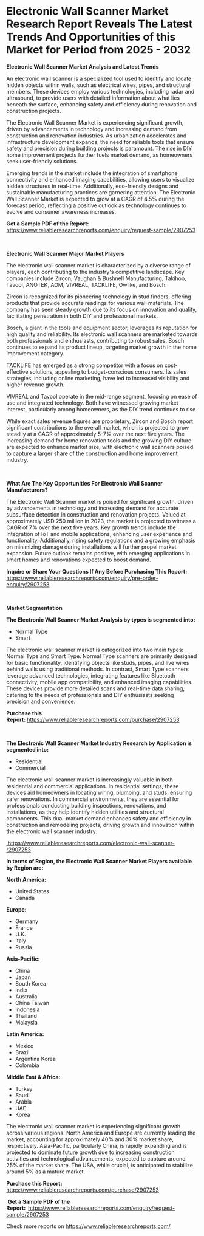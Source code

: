 <p><h1>Electronic Wall Scanner Market Research Report Reveals The Latest Trends And Opportunities of this Market for Period from 2025 - 2032</h1></p><p><strong>Electronic Wall Scanner Market Analysis and Latest Trends</strong></p>
<p><p>An electronic wall scanner is a specialized tool used to identify and locate hidden objects within walls, such as electrical wires, pipes, and structural members. These devices employ various technologies, including radar and ultrasound, to provide users with detailed information about what lies beneath the surface, enhancing safety and efficiency during renovation and construction projects.</p><p>The Electronic Wall Scanner Market is experiencing significant growth, driven by advancements in technology and increasing demand from construction and renovation industries. As urbanization accelerates and infrastructure development expands, the need for reliable tools that ensure safety and precision during building projects is paramount. The rise in DIY home improvement projects further fuels market demand, as homeowners seek user-friendly solutions.</p><p>Emerging trends in the market include the integration of smartphone connectivity and enhanced imaging capabilities, allowing users to visualize hidden structures in real-time. Additionally, eco-friendly designs and sustainable manufacturing practices are garnering attention. The Electronic Wall Scanner Market is expected to grow at a CAGR of 4.5% during the forecast period, reflecting a positive outlook as technology continues to evolve and consumer awareness increases.</p></p>
<p><strong>Get a Sample PDF of the Report:&nbsp;</strong> <a href="https://www.reliableresearchreports.com/enquiry/request-sample/2907253?utm_campaign=3111&utm_medium=2&utm_source=Github&utm_content=ia&utm_term=12032025&utm_id=electronic-wall-scanner">https://www.reliableresearchreports.com/enquiry/request-sample/2907253</a></p>
<p>&nbsp;</p>
<p><strong>Electronic Wall Scanner Major Market Players</strong></p>
<p><p>The electronic wall scanner market is characterized by a diverse range of players, each contributing to the industry's competitive landscape. Key companies include Zircon, Vaughan & Bushnell Manufacturing, Takihoo, Tavool, ANOTEK, AOM, VIVREAL, TACKLIFE, Owlike, and Bosch. </p><p>Zircon is recognized for its pioneering technology in stud finders, offering products that provide accurate readings for various wall materials. The company has seen steady growth due to its focus on innovation and quality, facilitating penetration in both DIY and professional markets.</p><p>Bosch, a giant in the tools and equipment sector, leverages its reputation for high quality and reliability. Its electronic wall scanners are marketed towards both professionals and enthusiasts, contributing to robust sales. Bosch continues to expand its product lineup, targeting market growth in the home improvement category.</p><p>TACKLIFE has emerged as a strong competitor with a focus on cost-effective solutions, appealing to budget-conscious consumers. Its sales strategies, including online marketing, have led to increased visibility and higher revenue growth.</p><p>VIVREAL and Tavool operate in the mid-range segment, focusing on ease of use and integrated technology. Both have witnessed growing market interest, particularly among homeowners, as the DIY trend continues to rise.</p><p>While exact sales revenue figures are proprietary, Zircon and Bosch report significant contributions to the overall market, which is projected to grow steadily at a CAGR of approximately 5-7% over the next five years. The increasing demand for home renovation tools and the growing DIY culture are expected to enhance market size, with electronic wall scanners poised to capture a larger share of the construction and home improvement industry.</p></p>
<p>&nbsp;</p>
<p><strong>What Are The Key Opportunities For Electronic Wall Scanner Manufacturers?</strong></p>
<p><p>The Electronic Wall Scanner market is poised for significant growth, driven by advancements in technology and increasing demand for accurate subsurface detection in construction and renovation projects. Valued at approximately USD 250 million in 2023, the market is projected to witness a CAGR of 7% over the next five years. Key growth trends include the integration of IoT and mobile applications, enhancing user experience and functionality. Additionally, rising safety regulations and a growing emphasis on minimizing damage during installations will further propel market expansion. Future outlook remains positive, with emerging applications in smart homes and renovations expected to boost demand.</p></p>
<p><strong>Inquire or Share Your Questions If Any Before Purchasing This Report:</strong> <a href="https://www.reliableresearchreports.com/enquiry/pre-order-enquiry/2907253?utm_campaign=3111&utm_medium=2&utm_source=Github&utm_content=ia&utm_term=12032025&utm_id=electronic-wall-scanner">https://www.reliableresearchreports.com/enquiry/pre-order-enquiry/2907253</a></p>
<p>&nbsp;</p>
<p><strong>Market Segmentation</strong></p>
<p><strong>The Electronic Wall Scanner Market Analysis by types is segmented into:</strong></p>
<p><ul><li>Normal Type</li><li>Smart</li></ul></p>
<p><p>The electronic wall scanner market is categorized into two main types: Normal Type and Smart Type. Normal Type scanners are primarily designed for basic functionality, identifying objects like studs, pipes, and live wires behind walls using traditional methods. In contrast, Smart Type scanners leverage advanced technologies, integrating features like Bluetooth connectivity, mobile app compatibility, and enhanced imaging capabilities. These devices provide more detailed scans and real-time data sharing, catering to the needs of professionals and DIY enthusiasts seeking precision and convenience.</p></p>
<p><strong>Purchase this Report:&nbsp;</strong><a href="https://www.reliableresearchreports.com/purchase/2907253?utm_campaign=3111&utm_medium=2&utm_source=Github&utm_content=ia&utm_term=12032025&utm_id=electronic-wall-scanner">https://www.reliableresearchreports.com/purchase/2907253</a></p>
<p>&nbsp;</p>
<p><strong>The Electronic Wall Scanner Market Industry Research by Application is segmented into:</strong></p>
<p><ul><li>Residential</li><li>Commercial</li></ul></p>
<p><p>The electronic wall scanner market is increasingly valuable in both residential and commercial applications. In residential settings, these devices aid homeowners in locating wiring, plumbing, and studs, ensuring safer renovations. In commercial environments, they are essential for professionals conducting building inspections, renovations, and installations, as they help identify hidden utilities and structural components. This dual-market demand enhances safety and efficiency in construction and remodeling projects, driving growth and innovation within the electronic wall scanner industry.</p></p>
<p><a href="https://www.reliableresearchreports.com/electronic-wall-scanner-r2907253?utm_campaign=3111&utm_medium=2&utm_source=Github&utm_content=ia&utm_term=12032025&utm_id=electronic-wall-scanner">&nbsp;https://www.reliableresearchreports.com/electronic-wall-scanner-r2907253</a></p>
<p><strong>In terms of Region, the Electronic Wall Scanner Market Players available by Region are:</strong></p>
<p>
    <p> <strong> North America: </strong>
        <ul>
            <li>United States</li>
            <li>Canada</li>
        </ul>
        </p> 
    <p> <strong> Europe: </strong>
        <ul>
            <li>Germany</li>
            <li>France</li>
            <li>U.K.</li>
            <li>Italy</li>
            <li>Russia</li>
        </ul>
        </p> 
    <p> <strong> Asia-Pacific: </strong>
        <ul>
            <li>China</li>
            <li>Japan</li>
            <li>South Korea</li>
            <li>India</li>
            <li>Australia</li>
            <li>China Taiwan</li>
            <li>Indonesia</li>
            <li>Thailand</li>
            <li>Malaysia</li>
        </ul>
        </p> 
    <p> <strong> Latin America: </strong>
        <ul>
            <li>Mexico</li>
            <li>Brazil</li>
            <li>Argentina Korea</li>
            <li>Colombia</li>
        </ul>
        </p> 
    <p> <strong> Middle East & Africa: </strong>
        <ul>
            <li>Turkey</li>
            <li>Saudi</li>
            <li>Arabia</li>
            <li>UAE</li>
            <li>Korea</li>
        </ul>
    </p>
    </p>
<p><p>The electronic wall scanner market is experiencing significant growth across various regions. North America and Europe are currently leading the market, accounting for approximately 40% and 30% market share, respectively. Asia-Pacific, particularly China, is rapidly expanding and is projected to dominate future growth due to increasing construction activities and technological advancements, expected to capture around 25% of the market share. The USA, while crucial, is anticipated to stabilize around 5% as a mature market.</p></p>
<p><strong>Purchase this Report: </strong><a href="https://www.reliableresearchreports.com/purchase/2907253?utm_campaign=3111&utm_medium=2&utm_source=Github&utm_content=ia&utm_term=12032025&utm_id=electronic-wall-scanner">https://www.reliableresearchreports.com/purchase/2907253</a></p>
<p>&nbsp;<strong>Get a Sample PDF of the Report:&nbsp;&nbsp;</strong><a href="https://www.reliableresearchreports.com/enquiry/request-sample/2907253?utm_campaign=3111&utm_medium=2&utm_source=Github&utm_content=ia&utm_term=12032025&utm_id=electronic-wall-scanner">https://www.reliableresearchreports.com/enquiry/request-sample/2907253</a></p>
<p><strong></strong></p>
<p>Check more reports on <a href="https://www.reliableresearchreports.com/?utm_campaign=3111&utm_medium=2&utm_source=Github&utm_content=ia&utm_term=12032025&utm_id=electronic-wall-scanner">https://www.reliableresearchreports.com/</a></p>